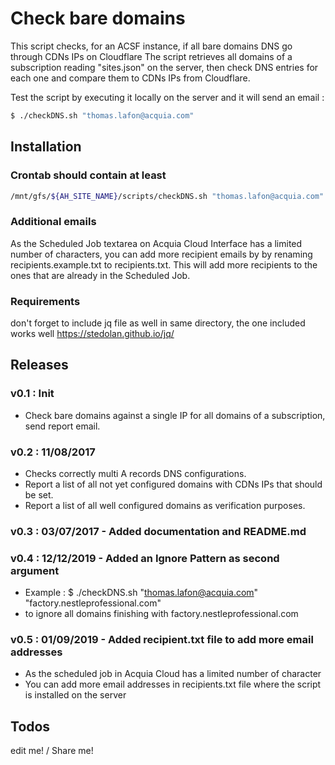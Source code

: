 # Check bare domains

This script checks, for an ACSF instance, if all bare domains DNS go through CDNs IPs on Cloudflare
The script retrieves all domains of a subscription reading "sites.json" on the server,
then check DNS entries for each one and compare them to CDNs IPs from Cloudflare.

Test the script by executing it locally on the server and it will send an email :
```sh
$ ./checkDNS.sh "thomas.lafon@acquia.com"
```

## Installation

### Crontab should contain at least
```sh
/mnt/gfs/${AH_SITE_NAME}/scripts/checkDNS.sh "thomas.lafon@acquia.com" &>> /var/log/sites/${AH_SITE_NAME}/logs/$(hostname -s)/cron-checkDNS.log
```
### Additional emails
As the Scheduled Job textarea on Acquia Cloud Interface has a limited number of characters, you can add more recipient emails by by renaming recipients.example.txt to recipients.txt. This will add more recipients to the ones that are already in the Scheduled Job.

### Requirements
don't forget to include jq file as well in same directory, the one included works well
https://stedolan.github.io/jq/

## Releases
### v0.1 : Init
* Check bare domains against a single IP for all domains of a subscription, send report email.

### v0.2 : 11/08/2017
* Checks correctly multi A records DNS configurations.
* Report a list of all not yet configured domains with CDNs IPs that should be set.
* Report a list of all well configured domains as verification purposes.

### v0.3 : 03/07/2017 - Added documentation and README.md

### v0.4 : 12/12/2019 - Added an Ignore Pattern as second argument
* Example : $ ./checkDNS.sh "thomas.lafon@acquia.com" "factory.nestleprofessional.com"
* to ignore all domains finishing with factory.nestleprofessional.com

### v0.5 : 01/09/2019 - Added recipient.txt file to add more email addresses
* As the scheduled job in Acquia Cloud  has a limited number of character
* You can add more email addresses in recipients.txt file where the script is installed on the server

## Todos

edit me! / Share me!
